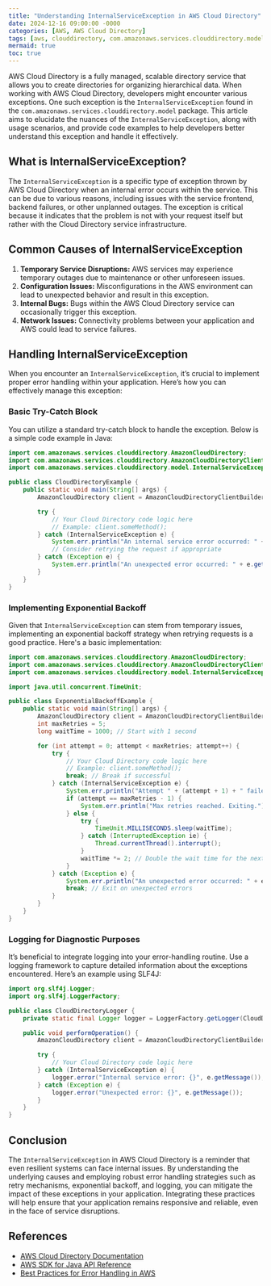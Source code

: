 ```yaml
---
title: "Understanding InternalServiceException in AWS Cloud Directory"
date: 2024-12-16 09:00:00 -0000
categories: [AWS, AWS Cloud Directory]
tags: [aws, clouddirectory, com.amazonaws.services.clouddirectory.model]
mermaid: true
toc: true
---
```



AWS Cloud Directory is a fully managed, scalable directory service that allows you to create directories for organizing hierarchical data. When working with AWS Cloud Directory, developers might encounter various exceptions. One such exception is the `InternalServiceException` found in the `com.amazonaws.services.clouddirectory.model` package. This article aims to elucidate the nuances of the `InternalServiceException`, along with usage scenarios, and provide code examples to help developers better understand this exception and handle it effectively.

## What is InternalServiceException?

The `InternalServiceException` is a specific type of exception thrown by AWS Cloud Directory when an internal error occurs within the service. This can be due to various reasons, including issues with the service frontend, backend failures, or other unplanned outages. The exception is critical because it indicates that the problem is not with your request itself but rather with the Cloud Directory service infrastructure.

## Common Causes of InternalServiceException

1. **Temporary Service Disruptions:** AWS services may experience temporary outages due to maintenance or other unforeseen issues.
2. **Configuration Issues:** Misconfigurations in the AWS environment can lead to unexpected behavior and result in this exception.
3. **Internal Bugs:** Bugs within the AWS Cloud Directory service can occasionally trigger this exception.
4. **Network Issues:** Connectivity problems between your application and AWS could lead to service failures.

## Handling InternalServiceException

When you encounter an `InternalServiceException`, it’s crucial to implement proper error handling within your application. Here’s how you can effectively manage this exception:

### Basic Try-Catch Block

You can utilize a standard try-catch block to handle the exception. Below is a simple code example in Java:

```java
import com.amazonaws.services.clouddirectory.AmazonCloudDirectory;
import com.amazonaws.services.clouddirectory.AmazonCloudDirectoryClientBuilder;
import com.amazonaws.services.clouddirectory.model.InternalServiceException;

public class CloudDirectoryExample {
    public static void main(String[] args) {
        AmazonCloudDirectory client = AmazonCloudDirectoryClientBuilder.standard().build();

        try {
            // Your Cloud Directory code logic here
            // Example: client.someMethod();
        } catch (InternalServiceException e) {
            System.err.println("An internal service error occurred: " + e.getMessage());
            // Consider retrying the request if appropriate
        } catch (Exception e) {
            System.err.println("An unexpected error occurred: " + e.getMessage());
        }
    }
}
```

### Implementing Exponential Backoff

Given that `InternalServiceException` can stem from temporary issues, implementing an exponential backoff strategy when retrying requests is a good practice. Here's a basic implementation:

```java
import com.amazonaws.services.clouddirectory.AmazonCloudDirectory;
import com.amazonaws.services.clouddirectory.AmazonCloudDirectoryClientBuilder;
import com.amazonaws.services.clouddirectory.model.InternalServiceException;

import java.util.concurrent.TimeUnit;

public class ExponentialBackoffExample {
    public static void main(String[] args) {
        AmazonCloudDirectory client = AmazonCloudDirectoryClientBuilder.standard().build();
        int maxRetries = 5;
        long waitTime = 1000; // Start with 1 second

        for (int attempt = 0; attempt < maxRetries; attempt++) {
            try {
                // Your Cloud Directory code logic here
                // Example: client.someMethod();
                break; // Break if successful
            } catch (InternalServiceException e) {
                System.err.println("Attempt " + (attempt + 1) + " failed: " + e.getMessage());
                if (attempt == maxRetries - 1) {
                    System.err.println("Max retries reached. Exiting.");
                } else {
                    try {
                        TimeUnit.MILLISECONDS.sleep(waitTime);
                    } catch (InterruptedException ie) {
                        Thread.currentThread().interrupt();
                    }
                    waitTime *= 2; // Double the wait time for the next attempt
                }
            } catch (Exception e) {
                System.err.println("An unexpected error occurred: " + e.getMessage());
                break; // Exit on unexpected errors
            }
        }
    }
}
```

### Logging for Diagnostic Purposes

It’s beneficial to integrate logging into your error-handling routine. Use a logging framework to capture detailed information about the exceptions encountered. Here’s an example using SLF4J:

```java
import org.slf4j.Logger;
import org.slf4j.LoggerFactory;

public class CloudDirectoryLogger {
    private static final Logger logger = LoggerFactory.getLogger(CloudDirectoryLogger.class);

    public void performOperation() {
        AmazonCloudDirectory client = AmazonCloudDirectoryClientBuilder.standard().build();

        try {
            // Your Cloud Directory code logic here
        } catch (InternalServiceException e) {
            logger.error("Internal service error: {}", e.getMessage());
        } catch (Exception e) {
            logger.error("Unexpected error: {}", e.getMessage());
        }
    }
}
```

## Conclusion

The `InternalServiceException` in AWS Cloud Directory is a reminder that even resilient systems can face internal issues. By understanding the underlying causes and employing robust error handling strategies such as retry mechanisms, exponential backoff, and logging, you can mitigate the impact of these exceptions in your application. Integrating these practices will help ensure that your application remains responsive and reliable, even in the face of service disruptions.

## References

- [AWS Cloud Directory Documentation](https://docs.aws.amazon.com/cloud-directory/latest/devguide/what-is.html)
- [AWS SDK for Java API Reference](https://docs.aws.amazon.com/AWSJavaSDK/latest/javadoc/)
- [Best Practices for Error Handling in AWS](https://docs.aws.amazon.com/sdk-for-java/latest/developer-guide/handling-errors.html)